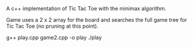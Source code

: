A c++ implementation of Tic Tac Toe with the minimax algorithm.

Game uses a 2 x 2 array for the board and searches the full game tree for Tic Tac Toe (no pruning at this point).

g++ play.cpp game2.cpp -o play
./play